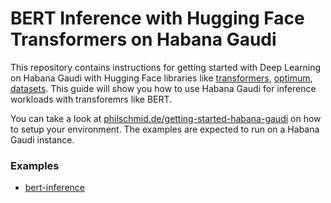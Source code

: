# BERT Inference with Hugging Face Transformers on Habana Gaudi

This repository contains instructions for getting started with Deep Learning on Habana Gaudi with Hugging Face libraries like [transformers](https://huggingface.co/docs/transformers/index), [optimum](https://huggingface.co/docs/optimum/index), [datasets](https://huggingface.co/docs/datasets/index). This guide will show you how to use Habana Gaudi for inference workloads with transforemrs like BERT.

You can take a look at [philschmid.de/getting-started-habana-gaudi](https://www.philschmid.de/getting-started-habana-gaudi) on how to setup your environment. The examples are expected to run on a Habana Gaudi instance.

### Examples

* [bert-inference](bert-inference.ipynb)
